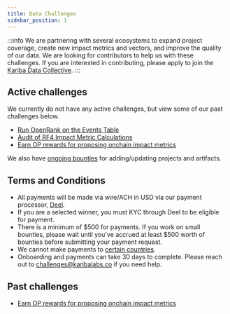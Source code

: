 ```yaml
---
title: Data Challenges
sidebar_position: 1
---
```


:::info
We are partnering with several ecosystems to expand project coverage, create new impact metrics and vectors, and improve the quality of our data. We are looking for contributors to help us with these challenges. If you are interested in contributing, please apply to join the [Kariba Data Collective](https://www.kariba.network).
:::

## Active challenges

We currently do not have any active challenges, but view some of our past challenges below.

- [Run OpenRank on the Events Table](./2024-07-30-openrank)
- [Audit of RF4 Impact Metric Calculations](./2024-07-02-rf4-metrics-audit)
- [Earn OP rewards for proposing onchain impact metrics](./2024-04-05-data-challenge-01)

We also have [ongoing bounties](../bounties) for adding/updating projects and artifacts.

## Terms and Conditions

- All payments will be made via wire/ACH in USD via our payment processor,
  [Deel](https://www.deel.com/).
- If you are a selected winner, you must KYC through Deel to be eligible for payment.
- There is a minimum of $500 for payments. If you work on small bounties,
  please wait until you've accrued at least $500 worth of bounties before
  submitting your payment request.
- We cannot make payments to [certain countries](https://ofac.treasury.gov/sanctions-programs-and-country-information).
- Onboarding and payments can take 30 days to complete.
  Please reach out to challenges@karibalabs.co if you need help.

## Past challenges

- [Earn OP rewards for proposing onchain impact metrics](./2024-04-05-data-challenge-01)
